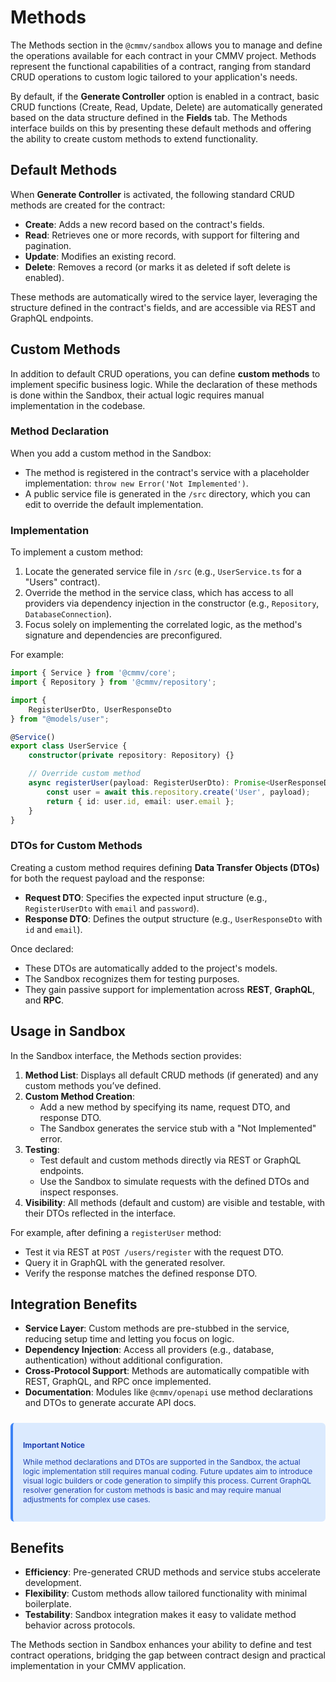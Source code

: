 # Methods

The Methods section in the `@cmmv/sandbox` allows you to manage and define the operations available for each contract in your CMMV project. Methods represent the functional capabilities of a contract, ranging from standard CRUD operations to custom logic tailored to your application's needs.

By default, if the **Generate Controller** option is enabled in a contract, basic CRUD functions (Create, Read, Update, Delete) are automatically generated based on the data structure defined in the **Fields** tab. The Methods interface builds on this by presenting these default methods and offering the ability to create custom methods to extend functionality.

## Default Methods

When **Generate Controller** is activated, the following standard CRUD methods are created for the contract:

- **Create**: Adds a new record based on the contract's fields.
- **Read**: Retrieves one or more records, with support for filtering and pagination.
- **Update**: Modifies an existing record.
- **Delete**: Removes a record (or marks it as deleted if soft delete is enabled).

These methods are automatically wired to the service layer, leveraging the structure defined in the contract's fields, and are accessible via REST and GraphQL endpoints.

## Custom Methods

In addition to default CRUD operations, you can define **custom methods** to implement specific business logic. While the declaration of these methods is done within the Sandbox, their actual logic requires manual implementation in the codebase.

### Method Declaration

When you add a custom method in the Sandbox:
- The method is registered in the contract's service with a placeholder implementation: `throw new Error('Not Implemented')`.
- A public service file is generated in the `/src` directory, which you can edit to override the default implementation.

### Implementation

To implement a custom method:
1. Locate the generated service file in `/src` (e.g., `UserService.ts` for a "Users" contract).
2. Override the method in the service class, which has access to all providers via dependency injection in the constructor (e.g., `Repository`, `DatabaseConnection`).
3. Focus solely on implementing the correlated logic, as the method's signature and dependencies are preconfigured.

For example:
```typescript
import { Service } from '@cmmv/core';
import { Repository } from '@cmmv/repository';

import {
    RegisterUserDto, UserResponseDto
} from "@models/user";

@Service()
export class UserService {
    constructor(private repository: Repository) {}

    // Override custom method
    async registerUser(payload: RegisterUserDto): Promise<UserResponseDto> {
        const user = await this.repository.create('User', payload);
        return { id: user.id, email: user.email };
    }
}
```

### DTOs for Custom Methods

Creating a custom method requires defining **Data Transfer Objects (DTOs)** for both the request payload and the response:
- **Request DTO**: Specifies the expected input structure (e.g., `RegisterUserDto` with `email` and `password`).
- **Response DTO**: Defines the output structure (e.g., `UserResponseDto` with `id` and `email`).

Once declared:
- These DTOs are automatically added to the project's models.
- The Sandbox recognizes them for testing purposes.
- They gain passive support for implementation across **REST**, **GraphQL**, and **RPC**.

## Usage in Sandbox

In the Sandbox interface, the Methods section provides:

1. **Method List**: Displays all default CRUD methods (if generated) and any custom methods you’ve defined.
2. **Custom Method Creation**:
   - Add a new method by specifying its name, request DTO, and response DTO.
   - The Sandbox generates the service stub with a "Not Implemented" error.
3. **Testing**:
   - Test default and custom methods directly via REST or GraphQL endpoints.
   - Use the Sandbox to simulate requests with the defined DTOs and inspect responses.
4. **Visibility**: All methods (default and custom) are visible and testable, with their DTOs reflected in the interface.

For example, after defining a `registerUser` method:
- Test it via REST at `POST /users/register` with the request DTO.
- Query it in GraphQL with the generated resolver.
- Verify the response matches the defined response DTO.

## Integration Benefits

- **Service Layer**: Custom methods are pre-stubbed in the service, reducing setup time and letting you focus on logic.
- **Dependency Injection**: Access all providers (e.g., database, authentication) without additional configuration.
- **Cross-Protocol Support**: Methods are automatically compatible with REST, GraphQL, and RPC once implemented.
- **Documentation**: Modules like `@cmmv/openapi` use method declarations and DTOs to generate accurate API docs.

<div style="
    background-color: #DBEAFE;
    border-left: 4px solid #3B82F6;
    color: #1E40AF;
    padding: 1rem;
    border-radius: 0.375rem;
    margin: 1.5rem 0;
    font-size: 12px;
">
    <p style="font-weight: bold; margin-bottom: 0.5rem;">Important Notice</p>
    <p>
        While method declarations and DTOs are supported in the Sandbox, the actual logic implementation still requires manual coding. Future updates aim to introduce visual logic builders or code generation to simplify this process. Current GraphQL resolver generation for custom methods is basic and may require manual adjustments for complex use cases.
    </p>
</div>

## Benefits

- **Efficiency**: Pre-generated CRUD methods and service stubs accelerate development.
- **Flexibility**: Custom methods allow tailored functionality with minimal boilerplate.
- **Testability**: Sandbox integration makes it easy to validate method behavior across protocols.

The Methods section in Sandbox enhances your ability to define and test contract operations, bridging the gap between contract design and practical implementation in your CMMV application.
